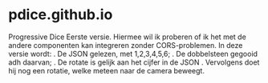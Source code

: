 # pdice.github.io
Progressive Dice
Eerste versie. Hiermee wil ik proberen of ik het met de andere componenten kan integreren zonder CORS-problemen.
In deze versie wordt:
. De JSON gelezen, met 1,2,3,4,5,6;
. De dobbelsteen gegooid adh daarvan;
. De rotate is gelijk aan het cijfer in de JSON
. Vervolgens doet hij nog een rotatie, welke meteen naar de camera beweegt.
